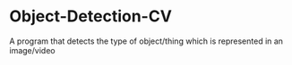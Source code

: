 # Object-Detection-CV
A program that detects the type of object/thing which is represented in an image/video
